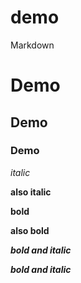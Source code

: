 # demo

Markdown

# Demo
## Demo
### Demo

*italic*

__also italic__

**bold**

__also bold__

***bold and italic***

___bold and italic___
